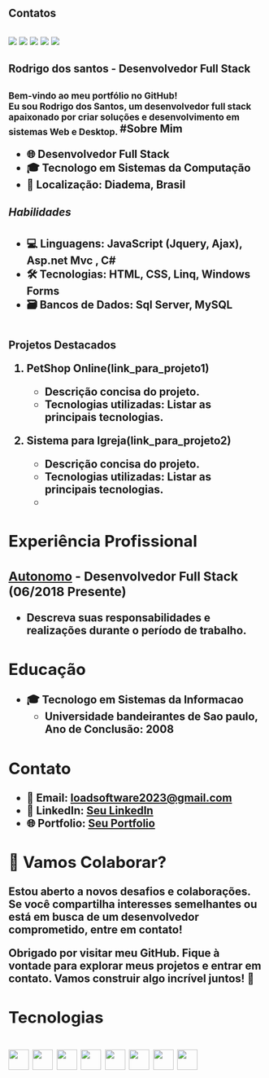   <div>
  <h2>Contatos
  <h2>
   <div>
<a href="https://www.youtube.com/seu-canal-youtube-aqui" target="_blank"><img src="https://img.shields.io/badge/YouTube-FF0000?style=for-the-badge&logo=youtube&logoColor=white" target="_blank"></a>
<a href="https://instagram.com/rodrigosistemas?igshid=ZDdkNTZiNTM=" target="_blank"><img src="https://img.shields.io/badge/-Instagram-%23E4405F?style=for-the-badge&logo=instagram&logoColor=white" target="_blank"></a>
<a href="https://twitter.com/Rodrigo96692207/status/1491208091995865088?t=Yno7zzGGym-X6PFxyj1xmQ&s=19" target="_blank"><img src="https://img.shields.io/badge/Twitch-9146FF?style=for-the-badge&logo=twitch&logoColor=white" target="_blank"></a>
<a href = "https://https://v8santos2020@gmail.com"><img src="https://img.shields.io/badge/Gmail-D14836?style=for-the-badge&logo=gmail&logoColor=white" target="_blank"></a>
<a href="https://www.linkedin.com/in/rodrigo-desenvolvedor" target="_blank"><img src="https://img.shields.io/badge/-LinkedIn-%230077B5?style=for-the-badge&logo=linkedin&logoColor=white" target="_blank"></a>   
</div>
   <body>
<h2>Rodrigo dos santos - Desenvolvedor Full Stack<h2>
 <div>
  <sub> Bem-vindo ao meu portfólio no GitHub!<br> Eu sou Rodrigo dos Santos, um desenvolvedor full stack apaixonado por criar soluções e desenvolvimento em sistemas Web e Desktop.
 
 </sub>
  #Sobre Mim 

- 🌐 Desenvolvedor Full Stack
- 🎓 Tecnologo em Sistemas da Computação
- 📍 Localização: Diadema, Brasil

<h5>Habilidades</h5> 

- 💻 Linguagens: JavaScript (Jquery, Ajax), Asp.net Mvc , C#
- 🛠️ Tecnologias: HTML, CSS, Linq, Windows Forms
- 🗃️ Bancos de Dados: Sql Server, MySQL
  
 <div><br>
  Projetos Destacados

1. **PetShop Online(link_para_projeto1)**
   - Descrição concisa do projeto.
   - Tecnologias utilizadas: Listar as principais tecnologias.

2. **Sistema para Igreja(link_para_projeto2)**
   - Descrição concisa do projeto.
   - Tecnologias utilizadas: Listar as principais tecnologias.
   - 

## Experiência Profissional

### [Autonomo](Free-lancer) - Desenvolvedor Full Stack (06/2018 Presente)

- Descreva suas responsabilidades e realizações durante o período de trabalho.


## Educação

- 🎓 Tecnologo em Sistemas da Informacao
  - Universidade bandeirantes de Sao paulo, Ano de Conclusão: 2008

## Contato

- 📧 Email: loadsoftware2023@gmail.com
- 🔗 LinkedIn: [Seu LinkedIn](https://www.linkedin.com/in/seu-linkedin/)
- 🌐 Portfolio: [Seu Portfolio](https://seu-portfolio.com)

## 🤝 Vamos Colaborar?

Estou aberto a novos desafios e colaborações. Se você compartilha interesses semelhantes ou está em busca de um desenvolvedor comprometido, entre em contato!

Obrigado por visitar meu GitHub. Fique à vontade para explorar meus projetos e entrar em contato. Vamos construir algo incrível juntos! 🚀
 </div>
 
<div>
 <h2>Tecnologias <h2>
<img src="https://cdn.jsdelivr.net/gh/devicons/devicon/icons/csharp/csharp-original.svg" width="40" height="40"/>
<img src="https://cdn.jsdelivr.net/gh/devicons/devicon/icons/dot-net/dot-net-original.svg" width="40" height="40" />
<img src="https://cdn.jsdelivr.net/gh/devicons/devicon/icons/html5/html5-original.svg" width="40" height="40" />
<img src="https://cdn.jsdelivr.net/gh/devicons/devicon/icons/css3/css3-original.svg" width="40" height="40" />                                                                                                            
<img src="https://cdn.jsdelivr.net/gh/devicons/devicon/icons/bootstrap/bootstrap-original.svg" width="40" height="40" />                                   <img src="https://cdn.jsdelivr.net/gh/devicons/devicon/icons/jquery/jquery-original-wordmark.svg" width="40" height="40" />
<img src="https://cdn.jsdelivr.net/gh/devicons/devicon/icons/microsoftsqlserver/microsoftsqlserver-plain-wordmark.svg" width="40" height="40" />
<img src="https://cdn.jsdelivr.net/gh/devicons/devicon/icons/git/git-original.svg" width="40" height="40"/>                       </div>                  
</body>
        
     
  

 

   
   
  


 
          


